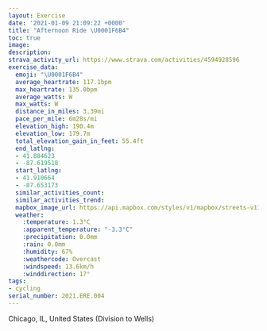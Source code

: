 ```yaml
---
layout: Exercise
date: '2021-01-09 21:09:22 +0000'
title: "Afternoon Ride \U0001F6B4"
toc: true
image:
description:
strava_activity_url: https://www.strava.com/activities/4594928596
exercise_data:
  emoji: "\U0001F6B4"
  average_heartrate: 117.1bpm
  max_heartrate: 135.0bpm
  average_watts: W
  max_watts: W
  distance_in_miles: 3.39mi
  pace_per_mile: 6m28s/mi
  elevation_high: 190.4m
  elevation_low: 179.7m
  total_elevation_gain_in_feet: 55.4ft
  end_latlng:
  - 41.884623
  - -87.619518
  start_latlng:
  - 41.910664
  - -87.653173
  similar_activities_count:
  similar_activities_trend:
  mapbox_image_url: https://api.mapbox.com/styles/v1/mapbox/streets-v11/static/path-5+787af2-1.0(stx~Fjw~uOC%3F%3FBH%3FJBNEVAXF%40IH%40TEPJNRJ%3FFAP%5DLGn%40k%40zAcAt%40o%40dBiAp%40k%40PMnB_BjBsA~AwAd%40WhAeAl%40_%40z%40q%40LSJe%40%3F%7BCDSNChCIjAAr%40FB%5BEm%40GaKIyE%40%7BAA_D%3FU%40%40%40CAkCAg%40COBMKuCBW%40eAAc%40JkJ%3FwECs%40U%7BBAuFC%7D%40%40GAM%3F%7D%40D_A%3Fm%40BQHEx%40EbB%3F%60%40CbBEPDJCvEOZADEF%40bBClB%3FrLQJEFWHCdB%3FRCF%3FDDF%3Fb%40EFBVRPDlCA~%40E%60A%3FBE%60A%3FRAHEHD%60CENAJ%3FHAj%40BAADCjBDl%40AB%40N%40n%40AlABDAF%40CG%60BEdECL%40NCd%40%3FfACB%40%3FEF%40SDF%40FED%40FC%3FCJGD%40LEL%3FCG%40EBCACBAGQDO%40g%40DYE%5BBa%40%3FsCBYImA%40MAcABm%40BICg%40%3FiBAKDi%40Kc%40H_%40%5CCF%40LNJMX%3FXKP%3FhALP%40LFd%40%3FLCJITBLELAHBHOPCPBPCx%40%3FF%40V%40VGP%5DNJV%40ZCd%40BLAJICGFMEQD%3F%40%5DCOSWDUAUM%5DDMC%3FOIA%40FG%5E%3FJH%40FDGJ%40DGOBUC%3F%5Do%40c%40Q_BI%5D%3Fe%40FU%3FIN%5DEk%40%40SFGDAA%40DINGDQAWBS%40o%40Ae%40CIE%3FWMGSPGJs%40%40e%40COBQDCQEAYG_%40%3FKJe%40%40FFGASDCGc%40Dc%40GD%5Di%40KAKJWA%5BM%5C_%40%40KPKBSM%5BDQ%3FYICCINCJ%40BFNA%40BDEDSDE%3FTCCFIBOCAdFe%40RGLIHKE%5B%40GCYEyA%40UFM%40a%40As%40CYC_BCS%40EAg%40BWG_%40BGCM%40GEC%40CD%40),pin-s-s+e5b22e(-87.65318,41.91066),pin-s-f+89ae00(-87.61952000000001,41.88461999999997)/auto/800x800?access_token=pk.eyJ1Ijoiam9zaGJlY2ttYW4iLCJhIjoiY205eWR2aDd1MWZ6djJrbXc4a3M0bWZleiJ9.XiG9OWkNcZk2QzjJbxLB4A
  weather:
    :temperature: 1.3°C
    :apparent_temperature: "-3.3°C"
    :precipitation: 0.0mm
    :rain: 0.0mm
    :humidity: 67%
    :weathercode: Overcast
    :windspeed: 13.6km/h
    :winddirection: 17°
tags:
- cycling
serial_number: 2021.ERE.004
---
```

Chicago, IL, United States (Division to Wells)
